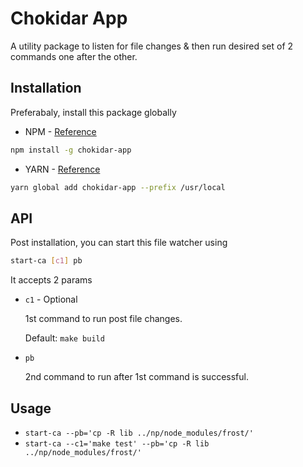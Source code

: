# Chokidar App
A utility package to listen for file changes & then run desired set of 2 commands one after the other.

## Installation
Preferabaly, install this package globally
- NPM - [Reference](https://docs.npmjs.com/downloading-and-installing-packages-globally)
```bash
npm install -g chokidar-app
```
- YARN - [Reference](https://classic.yarnpkg.com/en/docs/cli/global/)
```bash
yarn global add chokidar-app --prefix /usr/local
```
## API
Post installation, you can start this file watcher using
```bash
start-ca [c1] pb
```
It accepts 2 params
- `c1` - Optional

  1st command to run post file changes.

  Default: `make build`

- `pb`

  2nd command to run after 1st command is successful.

## Usage
- `start-ca --pb='cp -R lib ../np/node_modules/frost/'`
- `start-ca --c1='make test' --pb='cp -R lib ../np/node_modules/frost/'`

